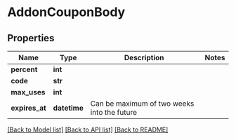 # AddonCouponBody

## Properties
Name | Type | Description | Notes
------------ | ------------- | ------------- | -------------
**percent** | **int** |  | 
**code** | **str** |  | 
**max_uses** | **int** |  | 
**expires_at** | **datetime** | Can be maximum of two weeks into the future | 

[[Back to Model list]](../README.md#documentation-for-models) [[Back to API list]](../README.md#documentation-for-api-endpoints) [[Back to README]](../README.md)

